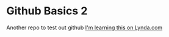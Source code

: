 # Github Basics 2
Another repo to test out github
[I'm learning this on Lynda.com](http://www.lynda.com)
